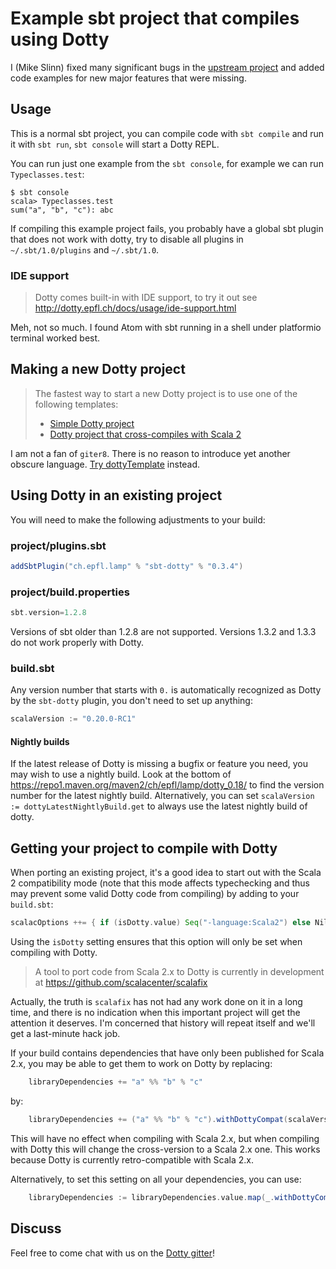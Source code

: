 # Example sbt project that compiles using Dotty

I (Mike Slinn) fixed many significant bugs in the [upstream project](https://github.com/lampepfl/dotty-example-project) and added code examples for new major features that were missing.

## Usage

This is a normal sbt project, you can compile code with `sbt compile` and run it
with `sbt run`, `sbt console` will start a Dotty REPL.

You can run just one example from the `sbt console`, for example we can run `Typeclasses.test`:

```
$ sbt console
scala> Typeclasses.test
sum("a", "b", "c"): abc
```

If compiling this example project fails, you probably have a global sbt plugin
that does not work with dotty, try to disable all plugins in
`~/.sbt/1.0/plugins` and `~/.sbt/1.0`.

### IDE support

> Dotty comes built-in with IDE support, to try it out see
http://dotty.epfl.ch/docs/usage/ide-support.html

Meh, not so much.
I found Atom with sbt running in a shell under platformio terminal worked best.

## Making a new Dotty project
> The fastest way to start a new Dotty project is to use one of the following templates:
> * [Simple Dotty project](https://github.com/lampepfl/dotty.g8)
> * [Dotty project that cross-compiles with Scala 2](https://github.com/lampepfl/dotty-cross.g8)

I am not a fan of `giter8`.
There is no reason to introduce yet another obscure language.
[Try dottyTemplate](https://github.com/mslinn/dottyTemplate) instead.

## Using Dotty in an existing project

You will need to make the following adjustments to your build:

### project/plugins.sbt
```scala
addSbtPlugin("ch.epfl.lamp" % "sbt-dotty" % "0.3.4")
```

### project/build.properties
```scala
sbt.version=1.2.8
```

Versions of sbt older than 1.2.8 are not supported.
Versions 1.3.2 and 1.3.3 do not work properly with Dotty.

### build.sbt
Any version number that starts with `0.` is automatically recognized as Dotty by
the `sbt-dotty` plugin, you don't need to set up anything:

```scala
scalaVersion := "0.20.0-RC1"
```

#### Nightly builds
If the latest release of Dotty is missing a bugfix or feature you need, you may
wish to use a nightly build. Look at the bottom of
https://repo1.maven.org/maven2/ch/epfl/lamp/dotty_0.18/ to find the version
number for the latest nightly build. Alternatively, you can set `scalaVersion :=
dottyLatestNightlyBuild.get` to always use the latest nightly build of dotty.

## Getting your project to compile with Dotty

When porting an existing project, it's a good idea to start out with the Scala 2
compatibility mode (note that this mode affects typechecking and thus may
prevent some valid Dotty code from compiling) by adding to your `build.sbt`:

```scala
scalacOptions ++= { if (isDotty.value) Seq("-language:Scala2") else Nil }
```

Using the `isDotty` setting ensures that this option will only be set when
compiling with Dotty.

> A tool to port code from Scala 2.x to Dotty is currently in development at
https://github.com/scalacenter/scalafix

Actually, the truth is `scalafix` has not had any work done on it in a long time, and there is no indication when this important project will get the attention it deserves. I'm concerned that history will repeat itself and we'll get a last-minute hack job.

If your build contains dependencies that have only been published for Scala 2.x,
you may be able to get them to work on Dotty by replacing:

```scala
    libraryDependencies += "a" %% "b" % "c"
```

by:

```scala
    libraryDependencies += ("a" %% "b" % "c").withDottyCompat(scalaVersion.value)
```

This will have no effect when compiling with Scala 2.x, but when compiling
with Dotty this will change the cross-version to a Scala 2.x one. This
works because Dotty is currently retro-compatible with Scala 2.x.

Alternatively, to set this setting on all your dependencies, you can use:

```scala
    libraryDependencies := libraryDependencies.value.map(_.withDottyCompat(scalaVersion.value))
```

## Discuss

Feel free to come chat with us on the
[Dotty gitter](http://gitter.im/lampepfl/dotty)!
